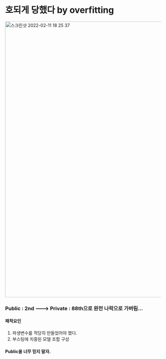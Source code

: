 # 호되게 당했다 by overfitting

<img width="895" alt="스크린샷 2022-02-11 18 25 37" src="https://user-images.githubusercontent.com/49870977/153566867-053cb65a-5d5a-4146-8e6b-44d09a06115b.png">

### Public : 2nd ---> Private : 88th으로 완전 나락으로 가버림...

#### 패착요인
1. 파생변수를 적당히 만들었어야 했다.
2. 부스팅에 치중된 모델 조합 구성

#### Public을 너무 믿지 말자.
